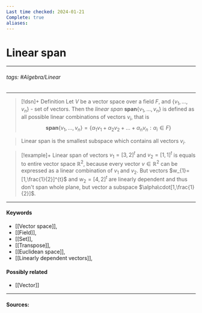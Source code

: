 ```yaml
---
Last time checked: 2024-01-21
Complete: true
aliases:
---
```

# Linear span
***
###### tags: #Algebra/Linear  
***
>[!dsn]+ Definition
>Let $V$ be a vector space over a field $F$, and $\{v_{1},\dots,v_{n}\}$ - set of vectors. Then the *linear span* $\textbf{span}\{v_{1},\dots,v_{n}\}$ is defined as all possible linear combinations of vectors $v_{i}$, that is $$\textbf{span}\{v_{1},\dots,v_{n}\}=\{\alpha_{1}v_{1}+\alpha_{2}v_{2}+\dots+\alpha_{n}v_{n}:\alpha_{i}\in F\}$$

>Linear span is the smallest subspace which contains all vectors $v_{i}$.

>[!example]+
>Linear span of vectors $v_{1}=[3,2]^{t}$ and $v_{2}=[1,1]^{t}$ is equals to entire vector space $\mathbb{R}^{2}$, because every vector $v\in\mathbb{R}^{2}$ can be expressed as a linear combination of $v_{1}$ and $v_{2}$. But vectors $w_{1}=[1,\frac{1}{2}]^{t}$ and $w_{2}=[4,2]^{t}$ are linearly dependent and thus don't span whole plane, but vector a subspace $\alpha\cdot[1,\frac{1}{2}]$.
***
#### Keywords
- [[Vector space]],
- [[Field]],
- [[Set]],
- [[Transpose]],
- [[Euclidean space]],
- [[Linearly dependent vectors]],
#### Possibly related
- [[Vector]]
***
#### Sources:

